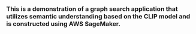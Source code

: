 ### This is a demonstration of a graph search application that utilizes semantic understanding based on the CLIP model and is constructed using AWS SageMaker.
